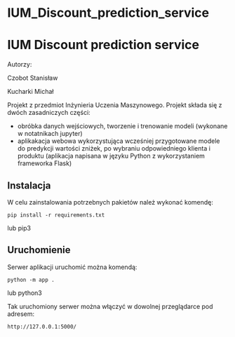 # IUM_Discount_prediction_service
# IUM Discount prediction service

Autorzy:

Czobot Stanisław

Kucharki Michał

Projekt z przedmiot Inżynieria Uczenia Maszynowego.
Projekt składa się z dwóch zasadniczych części:
  - obróbka danych wejściowych, tworzenie i trenowanie modeli (wykonane w notatnikach jupyter)
  - aplikakacja webowa wykorzystująca wcześniej przygotowane modele do predykcji wartości zniżek, po wybraniu odpowiedniego klienta i produktu (aplikacja napisana w języku Python z wykorzystaniem frameworka Flask)

## Instalacja
W celu zainstalowania potrzebnych pakietów należ wykonać komendę:

```
pip install -r requirements.txt
```

lub pip3

## Uruchomienie
Serwer aplikacji uruchomić można komendą:

```
python -m app .
```

lub python3

Tak uruchomiony serwer można włączyć w dowolnej przeglądarce pod adresem:

```
http://127.0.0.1:5000/
```
